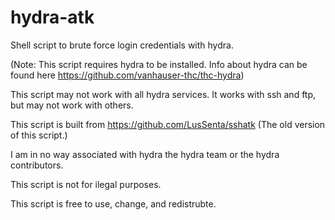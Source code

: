 # hydra-atk
Shell script to brute force login credentials with hydra.

(Note: This script requires hydra to be installed. Info about hydra can be found here https://github.com/vanhauser-thc/thc-hydra)

This script may not work with all hydra services. It works with ssh and ftp, but may not work with others.

This script is built from https://github.com/LusSenta/sshatk (The old version of this script.)

I am in no way associated with hydra the hydra team or the hydra contributors.

This script is not for ilegal purposes.

This script is free to use, change, and redistrubte.
